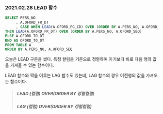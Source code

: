 ### 2021.02.28 LEAD 함수

```sql
SELECT PERS_NO  
     , A.OFORD_FR_DT  
     , CASE WHEN LEAD(A.OFORD_FG_CD) OVER (ORDER BY A.PERS_NO, A.OFORD_SEQ) LIKE 'D%'  
THEN LEAD(A.OFORD_FR_DT) OVER (ORDER BY A.PERS_NO, A.OFORD_SEQ)  
ELSE A.OFORD_TO_DT  
END AS OFORD_TO_DT  
FROM TABLE A  
ORDER BY A.PERS_NO, A.OFORD_SEQ
```

오늘은 LEAD 구문을 썼다. 
특정 컬럼을 기준으로 정렬하여 자기보다 바로 다음 행의 값을 가져올 수 있는 함수이다.

LEAD 함수와 짝을 이루는 LAG 함수도 있는데, LAG 함수의 경우 이전행의 값을 가져오는 함수이다.

> ##### LEAD (컬럼) OVER(ORDER BY 정렬컬럼)
>
> ##### LAG (컬럼) OVER(ORDER BY 정렬컬럼)



